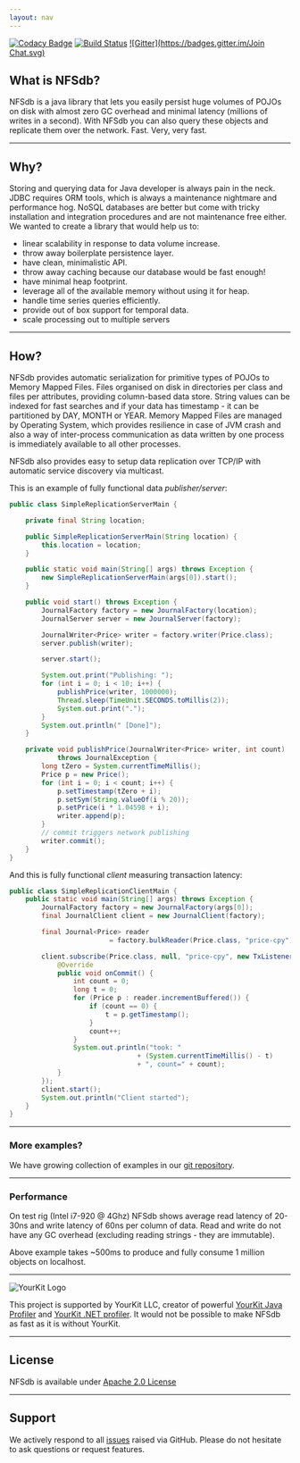 ```yaml
---
layout: nav
---
```


[![Codacy Badge](https://api.codacy.com/project/badge/grade/83c6250bd9fc45a98c12c191af710754)](https://www.codacy.com/app/bluestreak/nfsdb)
[![Build Status](https://semaphoreci.com/api/v1/projects/6a252c31-4627-4e49-b487-126062e66bba/681119/badge.svg)](https://semaphoreci.com/bluestreak/nfsdb)
[![Gitter](https://badges.gitter.im/Join Chat.svg)](https://gitter.im/NFSdb/nfsdb?utm_source=badge&utm_medium=badge&utm_campaign=pr-badge&utm_content=badge)

## What is NFSdb?

NFSdb is a java library that lets you easily persist huge volumes of POJOs on disk with almost zero GC overhead and minimal latency (millions of writes in a second). With NFSdb you can also query these objects and replicate them over the network. Fast. Very, very fast.

---

## Why?

Storing and querying data for Java developer is always pain in the neck. JDBC requires ORM tools, which is always a maintenance nightmare and performance hog. NoSQL databases are better but come with tricky installation and integration procedures and are not maintenance free either. We wanted to create a library that would help us to:

- linear scalability in response to data volume increase.
- throw away boilerplate persistence layer.
- have clean, minimalistic API.
- throw away caching because our database would be fast enough!
- have minimal heap footprint.
- leverage all of the available memory without using it for heap.
- handle time series queries efficiently.
- provide out of box support for temporal data.
- scale processing out to multiple servers

---

## How?

NFSdb provides automatic serialization for primitive types of POJOs to Memory Mapped Files. Files organised on disk in directories per class and files per attributes, providing column-based data store. String values can be indexed for fast searches and if your data has timestamp - it can be partitioned by DAY, MONTH or YEAR. Memory Mapped Files are managed by Operating System, which provides resilience in case of JVM crash and also a way of inter-process communication as data written by one process is immediately available to all other processes.

NFSdb also provides easy to setup data replication over TCP/IP with automatic service discovery via multicast.

This is an example of fully functional data _publisher/server_:

```java
public class SimpleReplicationServerMain {

    private final String location;

    public SimpleReplicationServerMain(String location) {
        this.location = location;
    }

    public static void main(String[] args) throws Exception {
        new SimpleReplicationServerMain(args[0]).start();
    }

    public void start() throws Exception {
        JournalFactory factory = new JournalFactory(location);
        JournalServer server = new JournalServer(factory);

        JournalWriter<Price> writer = factory.writer(Price.class);
        server.publish(writer);

        server.start();

        System.out.print("Publishing: ");
        for (int i = 0; i < 10; i++) {
            publishPrice(writer, 1000000);
            Thread.sleep(TimeUnit.SECONDS.toMillis(2));
            System.out.print(".");
        }
        System.out.println(" [Done]");
    }

    private void publishPrice(JournalWriter<Price> writer, int count) 
            throws JournalException {
        long tZero = System.currentTimeMillis();
        Price p = new Price();
        for (int i = 0; i < count; i++) {
            p.setTimestamp(tZero + i);
            p.setSym(String.valueOf(i % 20));
            p.setPrice(i * 1.04598 + i);
            writer.append(p);
        }
        // commit triggers network publishing
        writer.commit();
    }
}
```

And this is fully functional _client_ measuring transaction latency:

```java
public class SimpleReplicationClientMain {
    public static void main(String[] args) throws Exception {
        JournalFactory factory = new JournalFactory(args[0]);
        final JournalClient client = new JournalClient(factory);

        final Journal<Price> reader 
                         = factory.bulkReader(Price.class, "price-cpy");

        client.subscribe(Price.class, null, "price-cpy", new TxListener() {
            @Override
            public void onCommit() {
                int count = 0;
                long t = 0;
                for (Price p : reader.incrementBuffered()) {
                    if (count == 0) {
                        t = p.getTimestamp();
                    }
                    count++;
                }
                System.out.println("took: "
                                + (System.currentTimeMillis() - t) 
                                + ", count=" + count);
            }
        });
        client.start();
        System.out.println("Client started");
    }
}
```
---

### More examples?

We have growing collection of examples in our [git repository](https://github.com/NFSdb/nfsdb/tree/master/nfsdb-examples/src/main/java/org/nfsdb/examples).

---

### Performance

On test rig (Intel i7-920 @ 4Ghz) NFSdb shows average read latency of 20-30ns and write latency of 60ns per column of data. Read and write do not have any GC overhead (excluding reading strings - they are immutable).

Above example takes ~500ms to produce and fully consume 1 million objects on localhost.

---

![YourKit Logo](http://github.nfsdb.org/images/yklogo.png) 

This project is supported by YourKit LLC, creator of powerful [YourKit Java Profiler](http://www.yourkit.com/java/profiler/index.jsp) and [YourKit .NET profiler](http://www.yourkit.com/.net/profiler/index.jsp). It would not be possible to make NFSdb as fast as it is without YourKit.

---

## License

NFSdb is available under [Apache 2.0 License](http://www.apache.org/licenses/LICENSE-2.0.txt)

---

## Support

We actively respond to all [issues](https://github.com/NFSdb/nfsdb/issues) raised via GitHub. Please do not hesitate to ask questions or request features.
